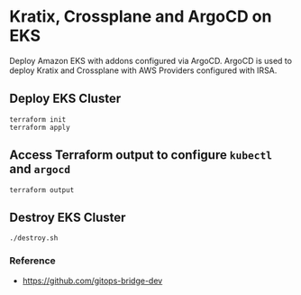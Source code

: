 # Kratix, Crossplane and ArgoCD on EKS

Deploy Amazon EKS with addons configured via ArgoCD.
ArgoCD is used to deploy Kratix and Crossplane with AWS Providers configured with IRSA.


## Deploy EKS Cluster

```shell
terraform init
terraform apply
```

## Access Terraform output to configure `kubectl` and `argocd`

```shell
terraform output
```

## Destroy EKS Cluster

```shell
./destroy.sh
```

### Reference

- <https://github.com/gitops-bridge-dev>
